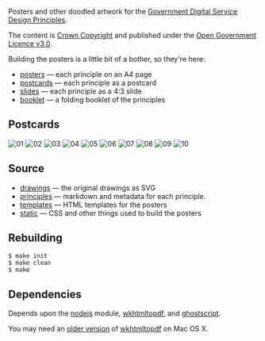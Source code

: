 Posters and other doodled artwork for the [Government Digital Service Design Principles](https://www.gov.uk/designprinciples).

The content is [Crown Copyright](https://www.nationalarchives.gov.uk/information-management/re-using-public-sector-information/uk-government-licensing-framework/crown-copyright/) and published under the [Open Government Licence v3.0](https://www.nationalarchives.gov.uk/doc/open-government-licence/version/3/).

Building the posters is a little bit of a bother, so they're here:
- [posters](posters) — each principle on an A4 page
- [postcards](postcards) — each principle as a postcard
- [slides](slides) — each principle as a 4:3 slide
- [booklet](booklet) — a folding booklet of the principles

## Postcards

![01](postcards/01-user-needs-not-government-needs.png)
![02](postcards/02-do-less.png)
![03](postcards/03-design-with-data.png)
![04](postcards/04-do-the-hard-work-to-make-it-simple.png)
![05](postcards/05-iterate-then-itererate-again.png)
![06](postcards/06-this-is-for-everyone.png)
![07](postcards/07-the-unit-of-delivery-is-the-team.png)
![08](postcards/08-build-things-people-can-build-on.png)
![09](postcards/09-be-consistent-not-uniform.png)
![10](postcards/10-make-things-open-it-makes-them-better.png)

## Source
- [drawings](drawings) — the original drawings as SVG
- [principles](principles) — markdown and metadata for each principle.
- [templates](templates) — HTML templates for the posters
- [static](static) — CSS and other things used to build the posters

## Rebuilding

    $ make init
    $ make clean
    $ make

## Dependencies

Depends upon the [nodejs][nodejs] module, [wkhtmltopdf][wkhtmltopdf], and [ghostscript][ghostscript].

You may need an [older version](http://stackoverflow.com/questions/12517640) of [wkhtmltopdf][wkhtmltopdf] on Mac OS X.

[nodejs]: http://nodejs.org/ "node.js"
[wkhtmltopdf]: http://wkhtmltopdf.org/ "open source command line which uses Webkit to generate a PDF from an HTML page"
[ghostscript]: http://www.ghostscript.com/ "open source interpreter for the PostScript language and for PDF"
